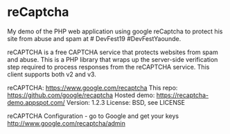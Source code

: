 # reCaptcha
 My demo of the PHP web application using google reCaptcha to protect his site from abuse and spam at # DevFest19 #DevFestYaounde.

reCAPTCHA is a free CAPTCHA service that protects websites from spam and abuse. This is a PHP library that wraps up the server-side verification step required to process responses from the reCAPTCHA service. This client supports both v2 and v3.

reCAPTCHA: https://www.google.com/recaptcha
This repo: https://github.com/google/recaptcha
Hosted demo: https://recaptcha-demo.appspot.com/
Version: 1.2.3
License: BSD, see LICENSE

reCAPTCHA Configuration - go to Google and get your keys http://www.google.com/recaptcha/admin
